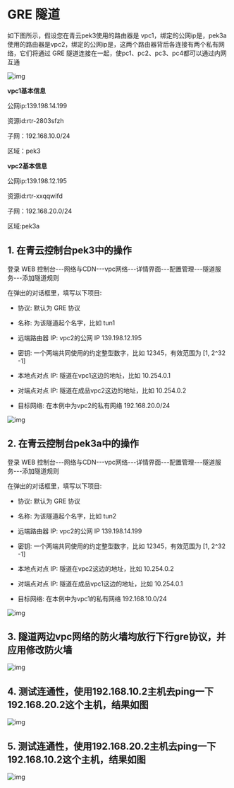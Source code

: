 ---
---

# GRE 隧道

如下图所示，假设您在青云pek3使用的路由器是 vpc1，绑定的公网ip是，pek3a使用的路由器是vpc2，绑定的公网ip是，这两个路由器背后各连接有两个私有网络，它们将通过 GRE 隧道连接在一起，使pc1、pc2、pc3、pc4都可以通过内网互通

![img](../_images/image-1570520323805.png)

**vpc1基本信息**                                                          

公网ip:139.198.14.199

资源id:rtr-2803sfzh

子网：192.168.10.0/24

区域：pek3

**vpc2基本信息**

公网ip:139.198.12.195

资源id:rtr-xxqqwifd

子网：192.168.20.0/24

区域:pek3a


## 1. 在青云控制台pek3中的操作

登录 WEB 控制台---网络与CDN---vpc网络---详情界面---配置管理---隧道服务---添加隧道规则

在弹出的对话框里，填写以下项目:

- 协议: 默认为 GRE 协议

- 名称: 为该隧道起个名字，比如 tun1

-  远端路由器 IP: vpc2的公网 IP 139.198.12.195

- 密钥: 一个两端共同使用的约定整型数字，比如 12345，有效范围为 [1, 2^32 -1]

- 本地点对点 IP: 隧道在vpc1这边的地址，比如 10.254.0.1

- 对端点对点 IP: 隧道在成品vpc2这边的地址，比如 10.254.0.2

- 目标网络: 在本例中为vpc2的私有网络 192.168.20.0/24

![img](../_images/image-1570520327513.png)

## 2. 在青云控制台pek3a中的操作

登录 WEB 控制台---网络与CDN---vpc网络---详情界面---配置管理---隧道服务---添加隧道规则

在弹出的对话框里，填写以下项目:

- 协议: 默认为 GRE 协议

- 名称: 为该隧道起个名字，比如 tun2

- 远端路由器 IP: vpc2的公网 IP 139.198.14.199

- 密钥: 一个两端共同使用的约定整型数字，比如 12345，有效范围为 [1, 2^32 -1]

- 本地点对点 IP: 隧道在vpc2这边的地址，比如 10.254.0.2

- 对端点对点 IP: 隧道在成品vpc1这边的地址，比如 10.254.0.1

- 目标网络: 在本例中为vpc1的私有网络 192.168.10.0/24

![img](../_images/image-1570520330596.png)

## 3. 隧道两边vpc网络的防火墙均放行下行gre协议，并应用修改防火墙

![img](../_images/image-1570520332722.png)

## 4. 测试连通性，使用192.168.10.2主机去ping一下192.168.20.2这个主机，结果如图

![img](../_images/image-1570520334674.png)



## 5. 测试连通性，使用192.168.20.2主机去ping一下192.168.10.2这个主机，结果如图

![img](../_images/image-1570520336170.png)

